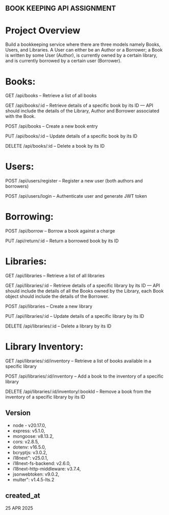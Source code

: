 ## BOOK KEEPING API ASSIGNMENT

# Project Overview

Build a bookkeeping service where there are three models namely Books, Users, and Libraries.
A User can either be an Author or a Borrower; a Book is written by some User (Author), is
currently owned by a certain library, and is currently borrowed by a certain user (Borrower).

# Books:

 GET /api/books – Retrieve a list of all books

 GET /api/books/:id – Retrieve details of a specific book by its ID — API should include the details of the Library, Author and Borrower associated with the Book.
 
 POST /api/books – Create a new book entry
 
 PUT /api/books/:id – Update details of a specific book by its ID
 
 DELETE /api/books/:id – Delete a book by its ID

 
# Users:

POST /api/users/register – Register a new user (both authors and borrowers)

POST /api/users/login – Authenticate user and generate JWT token


# Borrowing:

POST /api/borrow – Borrow a book against a charge

PUT /api/return/:id – Return a borrowed book by its ID


# Libraries:

GET /api/libraries – Retrieve a list of all libraries

GET /api/libraries/:id – Retrieve details of a specific library by its ID — API should include the details of
                         all the Books owned by the Library, each Book object should include the details of the Borrower.
                         
POST /api/libraries – Create a new library

PUT /api/libraries/:id – Update details of a specific library by its ID

DELETE /api/libraries/:id – Delete a library by its ID


# Library Inventory:

GET /api/libraries/:id/inventory – Retrieve a list of books available in a specific library

POST /api/libraries/:id/inventory – Add a book to the inventory of a specific library

DELETE /api/libraries/:id/inventory/:bookId – Remove a book from the inventory of a specific library by its ID


## Version

- node - v20.17.0,
- express: v5.1.0,
- mongoose: v8.13.2,
- cors: v2.8.5,
- dotenv: v16.5.0,
- bcryptjs: v3.0.2,
- i18next": v25.0.1,
- i18next-fs-backend: v2.6.0,
- i18next-http-middleware: v3.7.4,
- jsonwebtoken: v9.0.2,
- multer": v1.4.5-lts.2

## created_at

25 APR 2025
